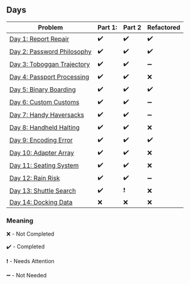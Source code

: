 ## Days

| Problem | Part 1: | Part 2 | Refactored |
| ------- | ------- | ------ | ---------- |
| [Day 1: Report Repair](2020day1) | :heavy_check_mark: | :heavy_check_mark: | :heavy_check_mark: |
| [Day 2: Password Philosophy](2020day2) | :heavy_check_mark: | :heavy_check_mark: | :heavy_check_mark: |
| [Day 3: Toboggan Trajectory](2020day3) | :heavy_check_mark: | :heavy_check_mark: | :heavy_minus_sign: |
| [Day 4: Passport Processing](2020day4) | :heavy_check_mark: | :heavy_check_mark: | :x: |
| [Day 5: Binary Boarding](2020day5) | :heavy_check_mark: | :heavy_check_mark: | :heavy_check_mark: |
| [Day 6: Custom Customs](2020day6) | :heavy_check_mark: | :heavy_check_mark: | :heavy_minus_sign: |
| [Day 7: Handy Haversacks](2020day7) | :heavy_check_mark: | :heavy_check_mark: | :heavy_minus_sign: |
| [Day 8: Handheld Halting](2020day8) | :heavy_check_mark: | :heavy_check_mark: | :x: |
| [Day 9: Encoding Error](2020day9) | :heavy_check_mark: | :heavy_check_mark: | :heavy_check_mark: |
| [Day 10: Adapter Array](2020day10) | :heavy_check_mark: | :heavy_check_mark: | :x: |
| [Day 11: Seating System](2020day11) | :heavy_check_mark: | :heavy_check_mark: | :x: |
| [Day 12: Rain Risk](2020day12) | :heavy_check_mark: | :heavy_check_mark: | :heavy_minus_sign: |
| [Day 13: Shuttle Search](2020day13) | :heavy_check_mark: | :heavy_exclamation_mark: | :x: |
| [Day 14: Docking Data](2020day14) | :x: | :x: | :x: |

### Meaning

:x: - Not Completed

:heavy_check_mark: - Completed

:heavy_exclamation_mark: - Needs Attention

:heavy_minus_sign: - Not Needed
